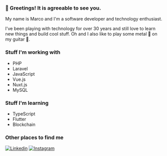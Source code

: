 ### 🖖 Greetings! It is agreeable to see you.

My name is Marco and I'm a software developer and technology enthusiast.

I've been playing with technology for over 30 years and still love to learn new things and build cool stuff. Oh and I also like to play some metal 🤘 on my guitar 🎸.

### Stuff I'm working with

- PHP
- Laravel
- JavaScript
- Vue.js
- Nuxt.js
- MySQL

### Stuff I'm learning

- TypeScript
- Flutter
- Blockchain

### Other places to find me

[![Linkedin](https://img.shields.io/badge/-LinkedIn-blue?style=flat&logo=Linkedin&logoColor=white)](https://www.linkedin.com/in/marcomachadodev/)
[![Instagram](https://img.shields.io/badge/-Instagram-c13584?style=flat&labelColor=c13584&logo=instagram&logoColor=white)](https://www.instagram.com/marcomachado.dev/)

<!--
**marco-machado/marco-machado** is a ✨ _special_ ✨ repository because its `README.md` (this file) appears on your GitHub profile.

Here are some ideas to get you started:

- 🔭 I’m currently working on ...
- 🌱 I’m currently learning ...
- 👯 I’m looking to collaborate on ...
- 🤔 I’m looking for help with ...
- 💬 Ask me about ...
- 📫 How to reach me: ...
- 😄 Pronouns: ...
- ⚡ Fun fact: ...
-->
